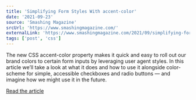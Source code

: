 ```yaml
---
title: 'Simplifying Form Styles With accent-color'
date: '2021-09-23'
source: 'Smashing Magazine'
srcUrl: 'https://www.smashingmagazine.com/'
externalLink: 'https://www.smashingmagazine.com/2021/09/simplifying-form-styles-accent-color/'
tags: ['post', 'css']
---
```


The new CSS accent-color property makes it quick and easy to roll out our brand colors to certain form inputs by leveraging user agent styles. In this article we’ll take a look at what it does and how to use it alongside color-scheme for simple, accessible checkboxes and radio buttons — and imagine how we might use it in the future.

[Read the article](https://www.smashingmagazine.com/2021/09/simplifying-form-styles-accent-color/)
